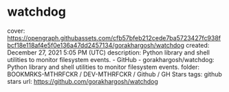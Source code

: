 # watchdog

cover: https://opengraph.githubassets.com/cfb57bfeb212cede7ba5723427fc938fbcf18e118af4e5f0e136a47dd2457134/gorakhargosh/watchdog
created: December 27, 2021 5:05 PM (UTC)
description: Python library and shell utilities to monitor filesystem events. - GitHub - gorakhargosh/watchdog: Python library and shell utilities to monitor filesystem events.
folder: BOOKMRKS-MTHRFCKR / DEV-MTHRFCKR / Github / GH Stars
tags: github stars
url: https://github.com/gorakhargosh/watchdog